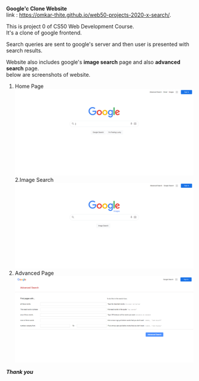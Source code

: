 **Google'c Clone Website**  
link : https://omkar-thite.github.io/web50-projects-2020-x-search/. 

  
This is project 0 of CS50 Web Development Course.  
It's a clone of google frontend.
 
Search queries are sent to google's server and then user is presented with search results.  

Website also includes google's **image search** page and also **advanced search** page.  
below are screenshots of website.

1. Home Page  
![alt text](https://github.com/noobdv18/web50-projects-2020-x-search/blob/master/screenshots/homepage.png)  
2.Image Search
![alt text](https://github.com/noobdv18/web50-projects-2020-x-search/blob/master/screenshots/images.png)  
3. Advanced Page
![alt text](https://github.com/noobdv18/web50-projects-2020-x-search/blob/master/screenshots/advanced.png)
  
***Thank you***



